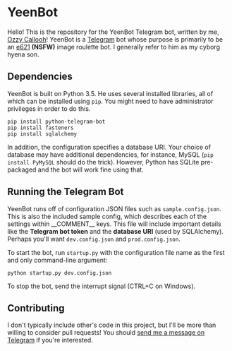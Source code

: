 # YeenBot

Hello! This is the repository for the YeenBot Telegram bot, written by me, [Ozzy Callooh](http://twitter.com/OzzyCallooh)! YeenBot is a [Telegram](http://telegram.org) bot whose purpose is primarily to be an [e621](http://e621.net) **(NSFW)** image roulette bot. I generally refer to him as my cyborg hyena son.

## Dependencies

YeenBot is built on Python 3.5. He uses several installed libraries, all of which can be installed using `pip`. You might need to have administrator privileges in order to do this.

```
pip install python-telegram-bot
pip install fasteners
pip install sqlalchemy
```

In addition, the configuration specifies a database URI. Your choice of database may have additional dependencies, for instance, MySQL (`pip install PyMySQL` should do the trick). However, Python has SQLite pre-packaged and the bot will work fine using that.

## Running the Telegram Bot

YeenBot runs off of configuration JSON files such as `sample.config.json`. This is also the included sample config, which describes each of the settings within \_\_COMMENT\_\_ keys. This file will include important details like the **Telegram bot token** and the **database URI** (used by SQLAlchemy). Perhaps you'll want `dev.config.json` and `prod.config.json`.

To start the bot, run `startup.py` with the configuration file name as the first and only command-line argument:

```
python startup.py dev.config.json
```

To stop the bot, send the interrupt signal (CTRL+C on Windows).

## Contributing

I don't typically include other's code in this project, but I'll be more than willing to consider pull requests! You should [send me a message on Telegram](http://t.me/OzzyC) if you're interested.
